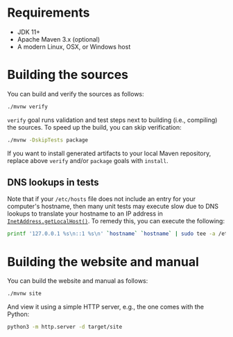 <!---
 Licensed to the Apache Software Foundation (ASF) under one or more
 contributor license agreements.  See the NOTICE file distributed with
 this work for additional information regarding copyright ownership.
 The ASF licenses this file to You under the Apache License, Version 2.0
 (the "License"); you may not use this file except in compliance with
 the License.  You may obtain a copy of the License at

      http://www.apache.org/licenses/LICENSE-2.0

 Unless required by applicable law or agreed to in writing, software
 distributed under the License is distributed on an "AS IS" BASIS,
 WITHOUT WARRANTIES OR CONDITIONS OF ANY KIND, either express or implied.
 See the License for the specific language governing permissions and
 limitations under the License.
-->

# Requirements

* JDK 11+
* Apache Maven 3.x (optional)
* A modern Linux, OSX, or Windows host

<a name="building"></a>
# Building the sources

You can build and verify the sources as follows:
```sh
./mvnw verify
```
`verify` goal runs validation and test steps next to building (i.e., compiling) the sources.
To speed up the build, you can skip verification:
```sh
./mvnw -DskipTests package
```
If you want to install generated artifacts to your local Maven repository, replace above `verify` and/or `package` goals with `install`.

<a name="dns"></a>
## DNS lookups in tests

Note that if your `/etc/hosts` file does not include an entry for your computer's hostname, then
many unit tests may execute slow due to DNS lookups to translate your hostname to an IP address in
[`InetAddress.getLocalHost()`](http://docs.oracle.com/javase/7/docs/api/java/net/InetAddress.html#getLocalHost()).
To remedy this, you can execute the following:
```sh
printf '127.0.0.1 %s\n::1 %s\n' `hostname` `hostname` | sudo tee -a /etc/hosts
```

<a name="website"></a>
# Building the website and manual

You can build the website and manual as follows:
```sh
./mvnw site
```
And view it using a simple HTTP server, e.g., the one comes with the Python:
```sh
python3 -m http.server -d target/site
```
